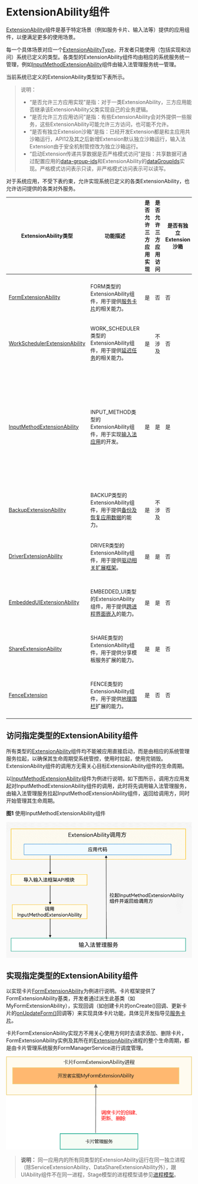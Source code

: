 # ExtensionAbility组件


[ExtensionAbility](../reference/apis-ability-kit/js-apis-app-ability-extensionAbility.md)组件是基于特定场景（例如服务卡片、输入法等）提供的应用组件，以便满足更多的使用场景。


每一个具体场景对应一个[ExtensionAbilityType](../reference/apis-ability-kit/js-apis-bundleManager.md#extensionabilitytype)，开发者只能使用（包括实现和访问）系统已定义的类型。各类型的ExtensionAbility组件均由相应的系统服务统一管理，例如[InputMethodExtensionAbility](../reference/apis-ime-kit/js-apis-inputmethod-extension-ability.md)组件由输入法管理服务统一管理。

当前系统已定义的ExtensionAbility类型如下表所示。

> 说明：
> 
> - “是否允许三方应用实现”是指：对于一类ExtensionAbility，三方应用能否继承该ExtensionAbility父类实现自己的业务逻辑。
> - “是否允许三方应用访问”是指：有些ExtensionAbility会对外提供一些服务，这些ExtensionAbility可能允许三方访问，也可能不允许。
> - “是否有独立Extension沙箱”是指：已经开发Extension都是和主应用共沙箱运行，API12及其之后新增Extension默认独立沙箱运行，输入法Extension由于安全机制管控改为独立沙箱运行。
> - “启动Extension传递共享数据是否严格模式访问”是指：共享数据可通过配置应用的<!--Del-->[<!--DelEnd-->data-group-ids<!--Del-->](../security/app-provision-structure.md#bundle-info对象内部结构)<!--DelEnd-->和ExtensionAbility的[dataGroupIds](../quick-start/module-configuration-file.md#extensionabilities标签)实现。严格模式访问表示只读，非严格模式访问表示可以读写。


对于系统应用，不受下表约束，允许实现系统已定义的各类ExtensionAbility，也允许访问提供的各类对外服务。

| ExtensionAbility类型                 | 功能描述 | 是否允许三<br/>方应用实现                  | 是否允许三<br/>方应用访问                                                 | 是否有独立<br/>Extension沙箱                  | 启动Extension<br/>传递共享数据<br/>是否严格模式访问                  |
| ------------------------ | -------- | ------------------------------------------------------------ | ------------------------------------------------------------ | ------------------------------------------------------------ | ------------------------------------------------------------ | 
 | [FormExtensionAbility](../reference/apis-form-kit/js-apis-app-form-formExtensionAbility.md)                 | FORM类型的ExtensionAbility组件，用于提供[服务卡片](../form/formkit-overview.md)的相关能力。      | 是 | 否 | 否 | 非严格模式访问共享数据，可以读写共享数据。 |
| [WorkSchedulerExtensionAbility](../reference/apis-backgroundtasks-kit/js-apis-WorkSchedulerExtensionAbility.md) | WORK_SCHEDULER类型的ExtensionAbility组件，用于提供[延迟任务](../task-management/work-scheduler.md)的相关能力。      | 是 | 不涉及 | 否 | 非严格模式访问共享数据，可以读写共享数据。 |
| [InputMethodExtensionAbility](../reference/apis-ime-kit/js-apis-inputmethod-extension-ability.md) | INPUT_METHOD类型的ExtensionAbility组件，用于实现[输入法应用](../inputmethod/ime-kit-intro.md)的开发。      | 是 | 是 | 是 | 开发者在输入法管理中启用完整体验模式，即开启非严格模式，可读写共享数据；不启用完整体验模式，默认为严格模式，只能读取共享数据。 |
| [BackupExtensionAbility](../reference/apis-core-file-kit/js-apis-application-backupExtensionAbility.md) | BACKUP类型的ExtensionAbility组件，用于提供[备份及恢复应用数据](../file-management/app-file-backup-overview.md)的能力。      | 是 | 不涉及 | 否 | 非严格模式访问共享数据，可以读写共享数据。 |
| [DriverExtensionAbility](../reference/apis-driverdevelopment-kit/js-apis-app-ability-driverExtensionAbility.md)            | DRIVER类型的ExtensionAbility组件，用于提供[驱动相关扩展框架](../device/driver/driverextensionability.md)。      | 是 | 是 | 否 | 非严格模式访问共享数据，可以读写共享数据。 |
| [EmbeddedUIExtensionAbility](../reference/apis-ability-kit/js-apis-app-ability-embeddedUIExtensionAbility.md) | EMBEDDED_UI类型的ExtensionAbility组件，用于提供[跨进程界面嵌入](embeddeduiextensionability.md)的能力。 | 是 | 是 | 否 | 非严格模式访问共享数据，可以读写共享数据。 |
| [ShareExtensionAbility](../reference/apis-ability-kit/js-apis-app-ability-shareExtensionAbility.md) | SHARE类型的ExtensionAbility组件，用于提供分享模板服务扩展的能力。 | 是 | 是 | 否 | 非严格模式访问共享数据，可以读写共享数据。 |
| [FenceExtension](../reference/apis-location-kit/js-apis-app-ability-FenceExtensionAbility.md) | FENCE类型的ExtensionAbility组件，用于提供<!--RP1-->[地理围栏](../device/location/fenceExtensionAbility.md)<!--RP1End-->扩展的能力。 | 是 | 否 | 否 | 非严格模式访问共享数据，可以读写共享数据。 |



## 访问指定类型的ExtensionAbility组件

所有类型的[ExtensionAbility](../reference/apis-ability-kit/js-apis-app-ability-extensionAbility.md)组件均不能被应用直接启动，而是由相应的系统管理服务拉起，以确保其生命周期受系统管控，使用时拉起，使用完销毁。ExtensionAbility组件的调用方无需关心目标ExtensionAbility组件的生命周期。

  以[InputMethodExtensionAbility](../reference/apis-ime-kit/js-apis-inputmethod-extension-ability.md)组件为例进行说明，如下图所示，调用方应用发起对InputMethodExtensionAbility组件的调用，此时将先调用输入法管理服务，由输入法管理服务拉起InputMethodExtensionAbility组件，返回给调用方，同时开始管理其生命周期。

**图1** 使用InputMethodExtensionAbility组件

![ExtensionAbility-start](figures/ExtensionAbility-start.png)


## 实现指定类型的ExtensionAbility组件

以实现卡片[FormExtensionAbility](../reference/apis-form-kit/js-apis-app-form-formExtensionAbility.md)为例进行说明。卡片框架提供了FormExtensionAbility基类，开发者通过派生此基类（如MyFormExtensionAbility），实现回调（如创建卡片的onCreate()回调、更新卡片的[onUpdateForm()](../reference/apis-form-kit/js-apis-app-form-formExtensionAbility.md#onupdateform)回调等）来实现具体卡片功能，具体见开发指导见[服务卡片](../form/formkit-overview.md)。

卡片FormExtensionAbility实现方不用关心使用方何时去请求添加、删除卡片，FormExtensionAbility实例及其所在的[ExtensionAbility](../reference/apis-ability-kit/js-apis-app-ability-extensionAbility.md)进程的整个生命周期，都是由卡片管理系统服务FormManagerService进行调度管理。

![form_extension](figures/form_extension.png)


> **说明：**
> 同一应用内的所有同类型的ExtensionAbility运行在同一独立进程（除ServiceExtensionAbility、DataShareExtensionAbility外），跟UIAbility组件不在同一进程，Stage模型的进程模型请参见[进程模型](process-model-stage.md)。
